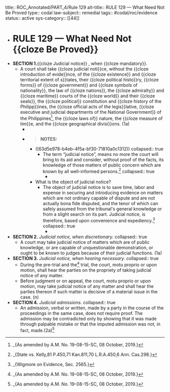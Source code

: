 title:: ROC_Annotated/PART_4/Rule 129
alt-title:: RULE 129 — What Need Not Be Proved
type:: codal
law-subject:: remedial
tags:: #codal/roc/evidence
status:: active
sys-category:: [[44]]

- # RULE 129 — What Need Not {{cloze Be Proved}}
- **SECTION 1.**{{cloze Judicial notice}} , when {{cloze mandatory}}.
	- A court shall take {{cloze judicial noti}}ce, without the {{cloze introduction of evide}}nce, of the {{cloze existence}} and {{cloze territorial extent of s}}tates, their {{cloze political histo}}ry, {{cloze forms}} of {{cloze government}} and {{cloze symbols of nationality}}, the law of {{cloze nations}}, the {{cloze admiralty}} and {{cloze maritime}} courts of the {{cloze world}} and their {{cloze seals}}, the {{cloze political}} constitution and {{cloze history of the Philipp}}ines, the {{cloze official acts of the legis}}lative, {{cloze executive and judicial departments of the National Government}} of the Philippines[^1], the {{cloze laws of}} nature, the {{cloze measure of tim}}e, and the {{cloze geographical divisi}}ons. (1a)
		- [^1]: _{As amended by A.M. No. 19-08-15-SC, 08 October, 2019.}
		- > **NOTES:**
			- ((63d5e978-b4eb-4f5a-bf30-71810a0c1312))
			  collapsed:: true
				- The term “judicial notice”, means no more the court will bring to its aid and consider, without proof of the facts, its knowledge of those matters of public concern which are known by all well-informed persons.[^q1]
				  collapsed:: true
					- [^q1]: _{State vs. Kelly,81 P.450,71 Kan.811,70 L.R.A.450,6 Ann. Cas.298.}
			- What is the object of judicial notice?
				- The object of judicial notice is to save time, labor and expense in securing and introducing evidence on matters which are not ordinary capable of dispute and are not actually bona fide disputed, and the tenor of which can safely assumed from the tribunal's general knowledge or from a slight search on its part. Judicial notice, is therefore, based upon convenience and expediency.[^q2]
				  collapsed:: true
					- [^q2]: _{Wigmore on Evidence, Sec. 2565.}
- **SECTION 2.** *Judicial notice, when discretionary.*
  collapsed:: true
	- A court may take judicial notice of matters which are of public knowledge, or are capable of unquestionable demonstration, or ought to be known to judges because of their judicial functions. (1a)
- **SECTION 3.** *Judicial notice, when hearing necessary.*
  collapsed:: true
	- During the pre-trial and the[^1] trial, the court, motu proprio or upon motion, shall hear the parties on the propriety of taking judicial notice of any matter.
	- Before judgment or on appeal, the court, motu proprio or upon motion, may take judicial notice of any matter and shall hear the parties thereon if such matter is decisive of a material issue in the case. (n)
- **SECTION 4.** *Judicial admissions.*
  collapsed:: true
	- An admission, verbal or written, made by a party in the course of the proceedings in the same case, does not require proof. The admission may be contradicted only by showing that it was made through palpable mistake or that the imputed admission was not, in fact, made.(2a)[^1]